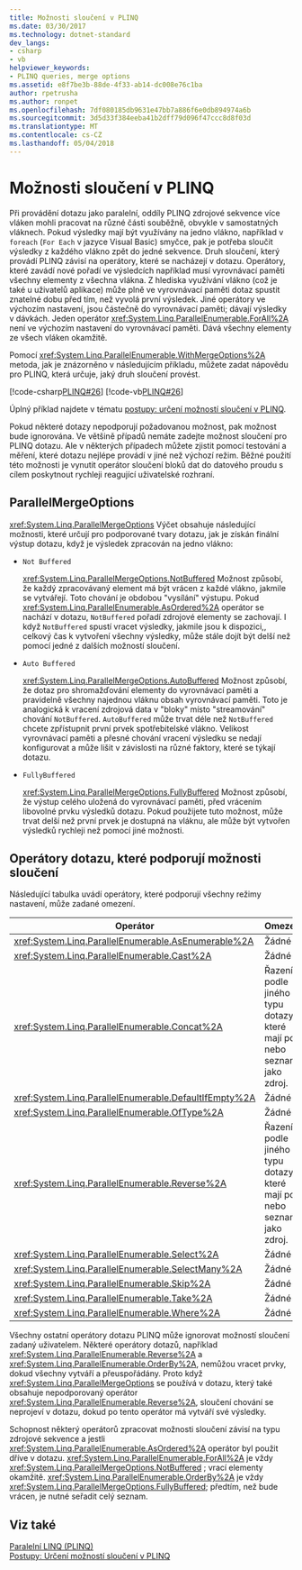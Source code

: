 ```yaml
---
title: Možnosti sloučení v PLINQ
ms.date: 03/30/2017
ms.technology: dotnet-standard
dev_langs:
- csharp
- vb
helpviewer_keywords:
- PLINQ queries, merge options
ms.assetid: e8f7be3b-88de-4f33-ab14-dc008e76c1ba
author: rpetrusha
ms.author: ronpet
ms.openlocfilehash: 7df080185db9631e47bb7a886f6e0db894974a6b
ms.sourcegitcommit: 3d5d33f384eeba41b2dff79d096f47ccc8d8f03d
ms.translationtype: MT
ms.contentlocale: cs-CZ
ms.lasthandoff: 05/04/2018
---
```

# <a name="merge-options-in-plinq"></a>Možnosti sloučení v PLINQ
Při provádění dotazu jako paralelní, oddíly PLINQ zdrojové sekvence více vláken mohli pracovat na různé části souběžně, obvykle v samostatných vláknech. Pokud výsledky mají být využívány na jedno vlákno, například v `foreach` (`For Each` v jazyce Visual Basic) smyčce, pak je potřeba sloučit výsledky z každého vlákno zpět do jedné sekvence. Druh sloučení, který provádí PLINQ závisí na operátory, které se nacházejí v dotazu. Operátory, které zavádí nové pořadí ve výsledcích například musí vyrovnávací paměti všechny elementy z všechna vlákna. Z hlediska využívání vlákno (což je také u uživatelů aplikace) může plně ve vyrovnávací paměti dotaz spustit znatelné dobu před tím, než vyvolá první výsledek. Jiné operátory ve výchozím nastavení, jsou částečně do vyrovnávací paměti; dávají výsledky v dávkách. Jeden operátor <xref:System.Linq.ParallelEnumerable.ForAll%2A> není ve výchozím nastavení do vyrovnávací paměti. Dává všechny elementy ze všech vláken okamžitě.  
  
 Pomocí <xref:System.Linq.ParallelEnumerable.WithMergeOptions%2A> metoda, jak je znázorněno v následujícím příkladu, můžete zadat nápovědu pro PLINQ, která určuje, jaký druh sloučení provést.  
  
 [!code-csharp[PLINQ#26](../../../samples/snippets/csharp/VS_Snippets_Misc/plinq/cs/plinqsamples.cs#26)]
 [!code-vb[PLINQ#26](../../../samples/snippets/visualbasic/VS_Snippets_Misc/plinq/vb/plinq2_vb.vb#26)]  
  
 Úplný příklad najdete v tématu [postupy: určení možností sloučení v PLINQ](../../../docs/standard/parallel-programming/how-to-specify-merge-options-in-plinq.md).  
  
 Pokud některé dotazy nepodporují požadovanou možnost, pak možnost bude ignorována. Ve většině případů nemáte zadejte možnost sloučení pro PLINQ dotazu. Ale v některých případech můžete zjistit pomocí testování a měření, které dotazu nejlépe provádí v jiné než výchozí režim. Běžné použití této možnosti je vynutit operátor sloučení bloků dat do datového proudu s cílem poskytnout rychleji reagující uživatelské rozhraní.  
  
## <a name="parallelmergeoptions"></a>ParallelMergeOptions  
 <xref:System.Linq.ParallelMergeOptions> Výčet obsahuje následující možnosti, které určují pro podporované tvary dotazu, jak je získán finální výstup dotazu, když je výsledek zpracován na jedno vlákno:  
  
-   `Not Buffered`  
  
     <xref:System.Linq.ParallelMergeOptions.NotBuffered> Možnost způsobí, že každý zpracovávaný element má být vrácen z každé vlákno, jakmile se vytvářejí. Toto chování je obdobou "vysílání" výstupu. Pokud <xref:System.Linq.ParallelEnumerable.AsOrdered%2A> operátor se nachází v dotazu, `NotBuffered` pořadí zdrojové elementy se zachovají. I když `NotBuffered` spustí vracet výsledky, jakmile jsou k dispozici,, celkový čas k vytvoření všechny výsledky, může stále dojít být delší než pomocí jedné z dalších možností sloučení.  
  
-   `Auto Buffered`  
  
     <xref:System.Linq.ParallelMergeOptions.AutoBuffered> Možnost způsobí, že dotaz pro shromažďování elementy do vyrovnávací paměti a pravidelně všechny najednou vláknu obsah vyrovnávací paměti. Toto je analogická k vracení zdrojová data v "bloky" místo "streamování" chování `NotBuffered`. `AutoBuffered` může trvat déle než `NotBuffered` chcete zpřístupnit první prvek spotřebitelské vlákno. Velikost vyrovnávací paměti a přesné chování vracení výsledku se nedají konfigurovat a může lišit v závislosti na různé faktory, které se týkají dotazu.  
  
-   `FullyBuffered`  
  
     <xref:System.Linq.ParallelMergeOptions.FullyBuffered> Možnost způsobí, že výstup celého uložená do vyrovnávací paměti, před vrácením libovolné prvku výsledků dotazu. Pokud použijete tuto možnost, může trvat delší než první prvek je dostupná na vláknu, ale může být vytvořen výsledků rychleji než pomocí jiné možnosti.  
  
## <a name="query-operators-that-support-merge-options"></a>Operátory dotazu, které podporují možnosti sloučení  
 Následující tabulka uvádí operátory, které podporují všechny režimy nastavení, může zadané omezení.  
  
|Operátor|Omezení|  
|--------------|------------------|  
|<xref:System.Linq.ParallelEnumerable.AsEnumerable%2A>|Žádné|  
|<xref:System.Linq.ParallelEnumerable.Cast%2A>|Žádné|  
|<xref:System.Linq.ParallelEnumerable.Concat%2A>|Řazení podle jiného typu dotazy, které mají pole nebo seznam jako zdroj.|  
|<xref:System.Linq.ParallelEnumerable.DefaultIfEmpty%2A>|Žádné|  
|<xref:System.Linq.ParallelEnumerable.OfType%2A>|Žádné|  
|<xref:System.Linq.ParallelEnumerable.Reverse%2A>|Řazení podle jiného typu dotazy, které mají pole nebo seznam jako zdroj.|  
|<xref:System.Linq.ParallelEnumerable.Select%2A>|Žádné|  
|<xref:System.Linq.ParallelEnumerable.SelectMany%2A>|Žádné|  
|<xref:System.Linq.ParallelEnumerable.Skip%2A>|Žádné|  
|<xref:System.Linq.ParallelEnumerable.Take%2A>|Žádné|  
|<xref:System.Linq.ParallelEnumerable.Where%2A>|Žádné|  
  
 Všechny ostatní operátory dotazu PLINQ může ignorovat možností sloučení zadaný uživatelem. Některé operátory dotazů, například <xref:System.Linq.ParallelEnumerable.Reverse%2A> a <xref:System.Linq.ParallelEnumerable.OrderBy%2A>, nemůžou vracet prvky, dokud všechny vytváří a přeuspořádány. Proto když <xref:System.Linq.ParallelMergeOptions> se používá v dotazu, který také obsahuje nepodporovaný operátor <xref:System.Linq.ParallelEnumerable.Reverse%2A>, sloučení chování se neprojeví v dotazu, dokud po tento operátor má vytváří své výsledky.  
  
 Schopnost některý operátorů zpracovat možnosti sloučení závisí na typu zdrojové sekvence a jestli <xref:System.Linq.ParallelEnumerable.AsOrdered%2A> operátor byl použit dříve v dotazu. <xref:System.Linq.ParallelEnumerable.ForAll%2A> je vždy <xref:System.Linq.ParallelMergeOptions.NotBuffered> ; vrací elementy okamžitě. <xref:System.Linq.ParallelEnumerable.OrderBy%2A> je vždy <xref:System.Linq.ParallelMergeOptions.FullyBuffered>; předtím, než bude vrácen, je nutné seřadit celý seznam.  
  
## <a name="see-also"></a>Viz také  
 [Paralelní LINQ (PLINQ)](../../../docs/standard/parallel-programming/parallel-linq-plinq.md)  
 [Postupy: Určení možností sloučení v PLINQ](../../../docs/standard/parallel-programming/how-to-specify-merge-options-in-plinq.md)

